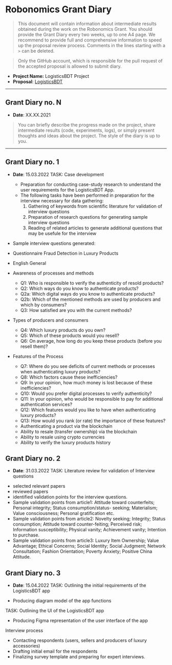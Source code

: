 # Robonomics Grant Diary

> This document will contain information about intermediate results obtained during the work on the Robonomics Grant. You should provide the Grant Diary every two weeks, up to one A4 page. We recommend to provide full and comprehensive information to speed up the proposal review process. Comments in the lines starting with a `>` can be deleted. 

> Only the GitHub account, which is responsible for the pull request of the accepted proposal is allowed to submit diary.

* **Project Name:** LogisticsBDT Project
* **Proposal**: [LogisticsBDT](https://github.com/airalab/robonomics-grant-program/blob/main/proposals/LogisticsBDT.md) 

---

## Grant Diary no. N

* **Date**: XX.XX.2021

> You can briefly describe the progress made on the project, share intermediate results (code, experiments, logs), or simply present thoughts and ideas about the project. The style of the diary is up to you. 

---

## Grant Diary no. 1

* **Date**: 15.03.2022
TASK: Case development
  - Preparation for conducting case-study research to understand the user requirements for the LogisticsBDT App.
  - The following tasks have been performed in preparation for the interview necessary for data gathering:
      1. Gathering of keywords from scientific literature for validation of interview questions
      2. Preparation of research questions for generating sample interview questions
      3. Reading of related articles to generate additional questions that may be usefule for the interview

 *  Sample interview questions generated:
 *  Questionnaire Fraud Detection in Luxury Products
 *  English General
 *  Awareness of processes and methods
   
    - Q1: Who is responsible to verify the authenticity of resold products?
    - Q2: Which ways do you know to authenticate products?
    - Q2a: Which digital ways do you know to authenticate products?
    - Q2b: Which of the mentioned methods are used by producers and which by consumers?
    - Q3: How satisfied are you with the current methods?
 *  Types of producers and consumers
    - Q4: Which luxury products do you own?
    - Q5: Which of these products would you resell?
    - Q6: On average, how long do you keep these products (before you resell them)? 
 *  Features of the Process
    - Q7: Where do you see deficits of current methods or processes when authenticating luxury products?
    - Q8: Which factors cause these inefficiencies?
    - Q9: In your opinion, how much money is lost because of these inefficiencies?
    - Q10: Would you prefer digital processes to verify authenticity?
    - Q11: In your opinion, who would be responsible to pay for additional authentication services?
    - Q12: Which features would you like to have when authenticating luxury products?
    - Q13: How would you rank (or rate) the importance of these features?
    - Authenticating a product via the blockchain
    - Ability to resale (transfer ownership) via the blockchain
    - Ability to resale using crypto currencies
    - Ability to verify the luxury products history


## Grant Diary no. 2

* **Date**: 31.03.2022
TASK: Literature review for validation of Interview questions
- selected relevant papers
- reviewed papers
- identified validation points for the interview questions.
- Sample validation points from article1: Attitude toward counterfeits; Personal integrity; Status  consumption/status- seeking; Materialism; Value consciousness; Personal gratification etc.
- Sample validation points from article2: Novelty seeking; Integrity; Status consumption; Attitude toward counter-feiting; Perceived risk; Information susceptibility; Physical vanity; Achievement vanity; Intention to purchase.
- Sample validation points from article3: Luxury Item Ownership; Value Advantage; Ethical Concerns; Social Identity; Social  Judgment; Network Consultation; Fashion Orientation; Poverty Anxiety; Positive China Attitude.


## Grant Diary no. 3

* **Date**: 15.04.2022
TASK: Outlining the initial requirements of the LogisticsBDT app
- Producing diagram model of the app functions

TASK: Outlining the UI of the LogisticsBDT app
- Producing Figma representation of the user interface of the app

Interview process
- Contacting respondents (users, sellers and producers of luxury accessories)
- Drafting initial email for the respondents
- Finalizing survey template and preparing for expert interviews.  





